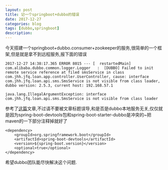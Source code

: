 ```yaml
---
layout: post
title: 记一个springboot+dubbo的错误
date: 2017-12-27
categories: blog
tags: [dubbo,springboot]
description: 
---
```


今天搭建一个springboot+dubbo.consumer+zookeeper的服务,很简单的一个框架,但是就是拿不到远程服务,报下面的错误
```
2017-12-27 14:38:17.365 ERROR 8015 --- [  restartedMain] com.alibaba.dubbo.common.logger.Logger   :  [DUBBO] Failed to init remote service reference at filed smsService in class com.jhh.jfq.loan.app.controller.UserController, cause: interface com.jhh.jfq.loan.api.sms.SmsService is not visible from class loader, dubbo version: 2.5.3, current host: 192.168.57.1

java.lang.IllegalArgumentException: interface com.jhh.jfq.loan.api.sms.SmsService is not visible from class loader
```
参考了[这篇](http://blog.csdn.net/weigang200820chengdu/article/details/78139180)文章,不过请不要被文章标题误导,和是否是dubbo本地服务无关,仅仅就是因为spring-boot-devtools包和spring-boot-starter-dubbo是冲突的~把maven的一下部分注释掉就好了
```
<dependency>
	<groupId>org.springframework.boot</groupId>
	<artifactId>spring-boot-devtools</artifactId>
	<version>${spring-boot.version}</version>
	<optional>true</optional>
</dependency>
```
希望dubbo团队能尽快解决这个问题.